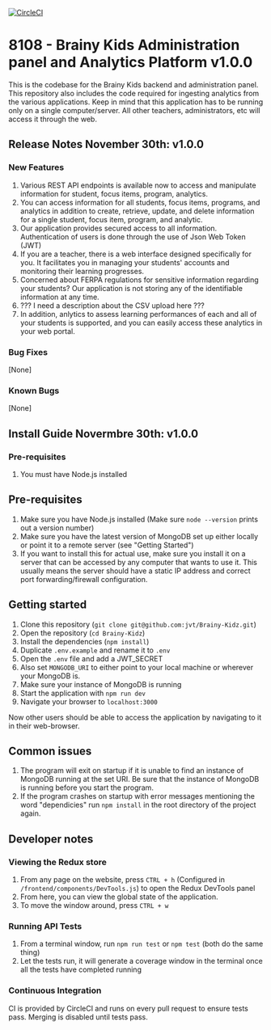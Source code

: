 [![CircleCI](https://circleci.com/gh/jvt/Brainy-Kids.svg?style=svg)](https://circleci.com/gh/jvt/Brainy-Kids)

# 8108 - Brainy Kids Administration panel and Analytics Platform v1.0.0

This is the codebase for the Brainy Kids backend and administration panel. This repository also includes the code required for ingesting analytics from the various applications. Keep in mind that this application has to be running only on a single computer/server. All other teachers, administrators, etc will access it through the web.

## Release Notes November 30th: v1.0.0
### New Features
1. Various REST API endpoints is available now to access and manipulate information for student, focus items, program, analytics. 
2. You can access information for all students, focus items, programs, and analytics in addition to create, retrieve, update, and delete information for a single student, focus item, program, and analytic. 
3. Our application provides secured access to all information. Authentication of users is done through the use of Json Web Token (JWT)
4. If you are a teacher, there is a web interface designed specifically for you. It facilitates you in managing your students' accounts and monitoring their learning progresses.
5. Concerned about FERPA regulations for sensitive information regarding your students? Our application is not storing any of the identifiable information at any time.
6. ??? I need a description about the CSV upload here ???
7. In addition, anlytics to assess learning performances of each and all of your students is supported, and you can easily access these analytics in your web portal.

### Bug Fixes  
[None]

### Known Bugs
[None]

## Install Guide Novermbre 30th: v1.0.0
### Pre-requisites
1. You must have Node.js installed
## Pre-requisites

1.  Make sure you have Node.js installed (Make sure `node --version` prints out a version number)
2.  Make sure you have the latest version of MongoDB set up either locally or point it to a remote server (see "Getting Started")
3.  If you want to install this for actual use, make sure you install it on a server that can be accessed by any computer that wants to use it. This usually means the server should have a static IP address and correct port forwarding/firewall configuration.

## Getting started

1.  Clone this repository (`git clone git@github.com:jvt/Brainy-Kidz.git`)
2.  Open the repository (`cd Brainy-Kidz`)
3.  Install the dependencies (`npm install`)
4.  Duplicate `.env.example` and rename it to `.env`
5.  Open the `.env` file and add a JWT_SECRET
6.  Also set `MONGODB_URI` to either point to your local machine or wherever your MongoDB is.
7.  Make sure your instance of MongoDB is running
8.  Start the application with `npm run dev`
9.  Navigate your browser to `localhost:3000`

Now other users should be able to access the application by navigating to it in their web-browser.

## Common issues

1. The program will exit on startup if it is unable to find an instance of MongoDB running at the set URI. Be sure that the instance of MongoDB is running before you start the program.
2. If the program crashes on startup with error messages mentioning the word "dependicies" run `npm install` in the root directory of the project again.

## Developer notes

### Viewing the Redux store

1.  From any page on the website, press `CTRL + h` (Configured in `/frontend/components/DevTools.js`) to open the Redux DevTools panel
2.  From here, you can view the global state of the application.
3.  To move the window around, press `CTRL + w`

### Running API Tests

1.  From a terminal window, run `npm run test` or `npm test` (both do the same thing)
2.  Let the tests run, it will generate a coverage window in the terminal once all the tests have completed running

### Continuous Integration

CI is provided by CircleCI and runs on every pull request to ensure tests pass. Merging is disabled until tests pass.
